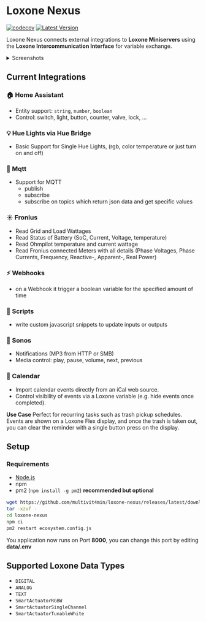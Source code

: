 # Loxone Nexus

[![codecov](https://codecov.io/github/Multivit4min/loxone-nexus/branch/main/graph/badge.svg?token=QF11M7H8SB)](https://codecov.io/github/Multivit4min/loxone-nexus)
[![Latest Version](https://img.shields.io/github/v/release/multivit4min/loxone-nexus
)](https://github.com/multivit4min/loxone-nexus)


Loxone Nexus connects external integrations to **Loxone Miniservers** using the **Loxone Intercommunication Interface** for variable exchange.

<details>
  <summary>Screenshots</summary>

  ![Loxone](https://github.com/Multivit4min/loxone-nexus/blob/main/images/loxone.png?raw=true)
  ![HomeAssistant](https://github.com/Multivit4min/loxone-nexus/blob/main/images/hass.png?raw=true)
  ![Scripting](https://github.com/Multivit4min/loxone-nexus/blob/main/images/scripting.png?raw=true)
  ![Sonos](https://github.com/Multivit4min/loxone-nexus/blob/main/images/sonos.png?raw=true)
  ![Variable](https://github.com/Multivit4min/loxone-nexus/blob/main/images/variable.png?raw=true)

</details>

## Current Integrations

### 🏠 Home Assistant
- Entity support: `string`, `number`, `boolean`  
- Control: switch, light, button, counter, valve, lock, …  

### 💡 Hue Lights via Hue Bridge
- Basic Support for Single Hue Lights, (rgb, color temperature or just turn on and off)

### 📡 Mqtt
- Support for MQTT
  - publish
  - subscribe
  - subscribe on topics which return json data and get specific values

### ☀️ Fronius
- Read Grid and Load Wattages
- Read Status of Battery (SoC, Current, Voltage, temperature)
- Read Ohmpilot temperature and current wattage
- Read Fronius connected Meters with all details (Phase Voltages, Phase Currents, Frequency, Reactive-, Apparent-, Real Power)

### ⚡️ Webhooks
- on a Webhook it trigger a boolean variable for the specified amount of time

### 🧩 Scripts
- write custom javascript snippets to update inputs or outputs

### 🎵 Sonos
- Notifications (MP3 from HTTP or SMB)  
- Media control: play, pause, volume, next, previous  

### 📅 Calendar
- Import calendar events directly from an iCal web source.
- Control visibility of events via a Loxone variable (e.g. hide events once completed).

**Use Case** Perfect for recurring tasks such as trash pickup schedules. Events are shown on a Loxone Flex display, and once the trash is taken out, you can clear the reminder with a single button press on the display.

## Setup

### Requirements
- [Node.js](https://nodejs.org/en/download/)
- npm
- pm2 (`npm install -g pm2`) **recommended but optional**

```sh
wget https://github.com/multivit4min/loxone-nexus/releases/latest/download/loxone-nexus.tar.gz -O - |
tar -xzvf -
cd loxone-nexus
npm ci
pm2 restart ecosystem.config.js
```

You application now runs on Port **8000**, you can change this port by editing **data/.env**

## Supported Loxone Data Types
- `DIGITAL`  
- `ANALOG`  
- `TEXT`  
- `SmartActuatorRGBW`
- `SmartActuatorSingleChannel`
- `SmartActuatorTunableWhite`